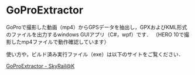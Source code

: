 # GoProExtractor
GoProで撮影した動画（mp4）からGPSデータを抽出し，GPXおよびKML形式のファイルを出力するwindows GUIアプリ（C#，wpf）です． （HERO 10で撮影したmp4ファイルで動作確認しています）

使い方や，ビルド済み実行ファイル（exe）は以下のサイトをご覧ください．

[GoProExtractor - SkyRail@K](https://skyrail.tech/goproextractor)
